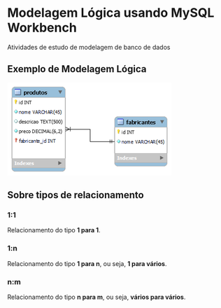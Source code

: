 # Modelagem Lógica usando MySQL Workbench

Atividades de estudo de modelagem de banco de dados

## Exemplo de Modelagem Lógica

![Modelo lógico do sistema de Vendas](arquivos-modelo-logico/modelo-logico-vendas.png)


## Sobre tipos de relacionamento

### 1:1

Relacionamento do tipo **1 para 1**.

### 1:n

Relacionamento do tipo **1 para n**, ou seja, **1 para vários**.

### n:m

Relacionamento do tipo **n para m**, ou seja, **vários para vários**.